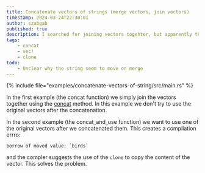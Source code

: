 ```yaml
---
title: Concatenate vectors of strings (merge vectors, join vectors)
timestamp: 2024-03-24T22:30:01
author: szabgab
published: true
description: I searched for joining vectors togehter, but apparently the function I needed is called concat.
tags:
    - concat
    - vec!
    - clone
todo:
    - Unclear why the string seem to move on merge
---
```


{% include file="examples/concatenate-vectors-of-string/src/main.rs" %}

In the first example (the concat function) we simply join the vectors together using the [concat](https://doc.rust-lang.org/std/primitive.slice.html#method.concat) method.
In this example we don't try to use the original vectors after the concatenation.


In the second example (the concat_and_use function) we want to use one of the original vectors after we concatenated them. This creates a compilation errro:

```
borrow of moved value: `birds`
```

and the compler suggests the use of the `clone` to copy the content of the vector. This solves the problem.




